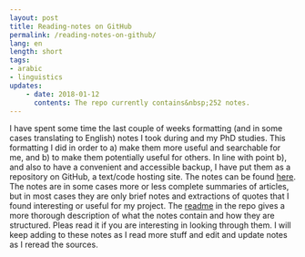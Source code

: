 ```yaml
---
layout: post
title: Reading-notes on GitHub
permalink: /reading-notes-on-github/
lang: en
length: short
tags:
- arabic
- linguistics
updates:
    - date: 2018-01-12
      contents: The repo currently contains&nbsp;252 notes.
---
```


<!-- Nr. of notes: git ls-files | grep "\.md$" | wc -l -->
I have spent some time the last couple of weeks formatting (and in some cases translating to English) notes I took during and my PhD studies. This formatting I did in order to a)&nbsp;make them more useful and searchable for me, and b)&nbsp;to make them potentially useful for others. In line with point&nbsp;b), and also to have a convenient and accessible backup, I have put them as a repository on GitHub, a text/code hosting site. The notes can be found [here](https://github.com/andreasmhallberg/readingnotes). The notes are in some cases more or less complete summaries of articles, but in most cases they are only brief notes and extractions of quotes that I found interesting or useful for my project. The [readme](https://github.com/andreasmhallberg/readingnotes/blob/master/README.mkd) in the repo gives a more thorough description of what the notes contain and how they are structured. Pleas read it if you are interesting in looking through them. I will keep adding to these notes as I read more stuff and edit and update notes as I reread the sources.
